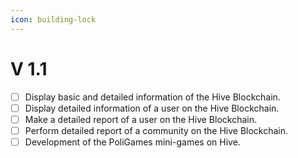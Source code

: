 ```yaml
---
icon: building-lock
---
```


# V 1.1

* [ ] Display basic and detailed information of the Hive Blockchain.&#x20;
* [ ] Display detailed information of a user on the Hive Blockchain.&#x20;
* [ ] Make a detailed report of a user on the Hive Blockchain.&#x20;
* [ ] Perform detailed report of a community on the Hive Blockchain.&#x20;
* [ ] Development of the PoliGames mini-games on Hive.
